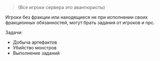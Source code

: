 >(Все игроки сервера это авантюристы)

Игроки без фракции или находящиеся не при исполнении своих фракционных обязанностей, могут брать задания от игроков и npc. 

Задачи:
- Добыча артефактов
- Убийство монстров
- Выполнение заданий